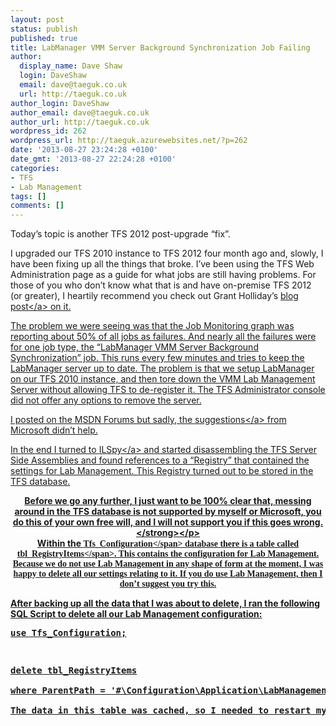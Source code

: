 ```yaml
---
layout: post
status: publish
published: true
title: LabManager VMM Server Background Synchronization Job Failing
author:
  display_name: Dave Shaw
  login: DaveShaw
  email: dave@taeguk.co.uk
  url: http://taeguk.co.uk
author_login: DaveShaw
author_email: dave@taeguk.co.uk
author_url: http://taeguk.co.uk
wordpress_id: 262
wordpress_url: http://taeguk.azurewebsites.net/?p=262
date: '2013-08-27 23:24:28 +0100'
date_gmt: '2013-08-27 22:24:28 +0100'
categories:
- TFS
- Lab Management
tags: []
comments: []
---
```

<p>Today&rsquo;s topic is another TFS 2012 post-upgrade &ldquo;fix&rdquo;.</p>
<p>I upgraded our TFS 2010 instance to TFS 2012 four month ago and, slowly, I have been fixing up all the things that broke. I&rsquo;ve been using the TFS Web Administration page as a guide for what jobs are still having problems. For those of you who don&rsquo;t know what that is and have on-premise TFS 2012 (or greater), I heartily recommend you check out Grant Holliday&rsquo;s <a href="http:&#47;&#47;blogs.msdn.com&#47;b&#47;granth&#47;archive&#47;2013&#47;02&#47;13&#47;tfs2012-new-tools-for-tfs-administrators.aspx">blog post<&#47;a> on it.</p>
<p>The problem we were seeing was that the Job Monitoring graph was reporting about 50% of all jobs as failures. And nearly all the failures were for one job type, the &ldquo;LabManager VMM Server Background Synchronization&rdquo; job. This runs every few minutes and tries to keep the LabManager server up to date. The problem is that we setup LabManager on our TFS 2010 instance, and then tore down the VMM Lab Management Server without allowing TFS to de-register it. The TFS Administrator console did not offer any options to remove the server.</p>
<p>I posted on the MSDN Forums but sadly, the <a href="http:&#47;&#47;social.msdn.microsoft.com&#47;Forums&#47;vstudio&#47;en-US&#47;f32faf76-c9ca-4ec0-a1f2-2cb09c965ced&#47;labmanager-vmm-server-background-synchronization-job-failing">suggestions<&#47;a> from Microsoft didn&rsquo;t help.</p>
<p>In the end I turned to <a href="http:&#47;&#47;ilspy.net&#47;">ILSpy<&#47;a> and started disassembling the TFS Server Side Assemblies and found references to a &ldquo;Registry&rdquo; that contained the settings for Lab Management. This Registry turned out to be stored in the TFS database.</p>
<p align="center"><strong>Before we go any further, I just want to be 100% clear that, messing around in the TFS database&nbsp;is not supported by myself or Microsoft, you do this of your own free will, and I will not support you if this goes wrong.<&#47;strong><&#47;p><br />
Within the <span style="font-family: Consolas;">Tfs_Configuration<&#47;span> database there is a table called <span style="font-family: Consolas;">tbl_RegistryItems<&#47;span>. This contains the configuration for Lab Management. Because we do not use Lab Management in any shape of form at the moment, I was happy to delete all our settings relating to it. If you do use Lab Management, then I don&rsquo;t suggest you try this.</p>
<p>After backing up all the data that I was about to delete, I ran the following SQL Script to delete all our Lab Management configuration:</p>
<pre class="brush: sql;">use Tfs_Configuration;</p>
<p>delete tbl_RegistryItems<br />
where ParentPath = '#\Configuration\Application\LabManagementSettings\';<&#47;pre><br />
The data in this table was cached, so I needed to restart my TFS Services to get it to pick it up, but once that was done. My Lab Manager job no longer reports an error and my Job Monitoring pie chart is nearly 100% green now.</p>
